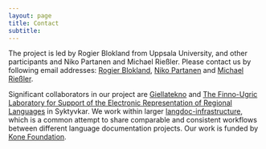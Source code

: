 ```yaml
---
layout: page
title: Contact
subtitle:
---
```


The project is led by Rogier Blokland from Uppsala University, and other participants and Niko Partanen and Michael Rießler. Please contact us by following email addresses: [Rogier Blokland](rogier.blokland@moderna.uu.se), [Niko Partanen](nikotapiopartanen@gmail.com) and [Michael Rießler](michael.riessler@skandinavistik.uni-freiburg.de).

Significant collaborators in our project are [Giellatekno](http://giellatekno.uit.no/) and [The Finno-Ugric Laboratory for Support of the Electronic Representation of Regional Languages](http://fu-lab.ru) in Syktyvkar. We work within larger [langdoc-infrastructure](https://github.com/langdoc), which is a common attempt to share comparable and consistent workflows between different language documentation projects. Our work is funded by [Kone Foundation](http://www.koneensaatio.fi/en).
